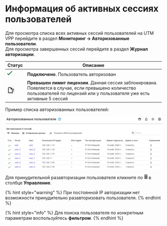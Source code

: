 # Информация об активных сессиях пользователей

Для просмотра списка всех активных сессий пользователей на UTM VPP перейдите в раздел **Мониторинг -> Авторизованные пользователи**.\
Для просмотра завершенных сессий перейдите в раздел **Журнал авторизации**.

<table><thead><tr><th width="50">Статус</th><th>Описание</th></tr></thead><tbody><tr><td><img src="../../.gitbook/assets/icon-autho-user.png" alt=""></td><td><strong>Подключено</strong>. Пользователь авторизован</td></tr><tr><td><img src="../../.gitbook/assets/icon-autho-user2.png" alt=""></td><td><strong>Превышен лимит лицензии</strong>. Данная сессия заблокирована. Появляется в случае, если превышено количество пользователей по лицензий или у пользователя уже есть активные 5 сессий</td></tr></tbody></table>

Пример списка авторизованных пользователей:

![](../../.gitbook/assets/authorization-info1.png)

Для принудительной разавторизации пользователя кликните по ![](../../.gitbook/assets/icon-deauth-user.png) в столбце **Управление**.

{% hint style="warning" %}
При постоянной IP авторизации нет возможности принудительно разавторизовать пользователя.
{% endhint %}

{% hint style="info" %}
Для поиска пользователя по конкретным параметрам воспользуйтесь **фильтром**.
{% endhint %}
